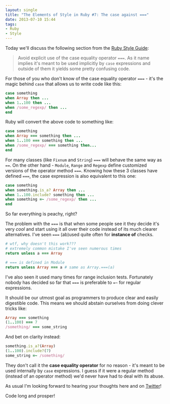```yaml
---
layout: single
title: "The Elements of Style in Ruby #7: The case against ==="
date: 2013-07-10 15:44
tags:
- Ruby
- Style
---
```


Today we'll discuss the following section from the [Ruby Style Guide](https://github.com/rubocop/ruby-style-guide):

> Avoid explicit use of the case equality operator `===`. As it name<br/>
> implies it's meant to be used implicitly by `case` expressions and<br/>
> outside of them it yields some pretty confusing code.

For those of you who don't know of the case equality operator `===` -
it's the magic behind `case` that allows us to write code like this:

```ruby
case something
when Array then ...
when 1..100 then ...
when /some_regexp/ then ...
end
```

Ruby will convert the above code to something like:

```ruby
case something
when Array === something then ...
when 1..100 === something then ...
when /some_regexp/ === something then...
end
```

For many classes (like `Fixnum` and `String`) `===` will behave the
same way as `==`.  On the other hand - `Module`, `Range` and `Regexp`
define customized versions of the operator method `===`.  Knowing how
these 3 classes have defined `===`, the case expression is also
equivalent to this one:

```ruby
case something
when something.is_a? Array then ...
when 1..100.include? something then ...
when something =~ /some_regexp/ then ...
end
```

So far everything is peachy, right?

The problem with the `===` is that when some people see it they decide
it's very _cool_ and start using it all over their code instead of
its much clearer alternatives. I've seen `===` (ab)used quite often for **instance of** checks.

```ruby
# wtf, why doesn't this work???
# extremely common mistake I've seen numerous times
return unless a === Array

# === is defined in Module
return unless Array === a # same as Array.===(a)
```

I've also seen it used many times for range inclusion
tests. Fortunately nobody has decided so far that `===` is preferable
to `=~` for regular expressions.

It should be our utmost goal as programmers to produce clear and
easily digestible code. This means we should abstain ourselves from
doing clever tricks like:

```ruby
Array === something
(1..100) === 7
/something/ === some_string
```

And bet on clarity instead:

```ruby
something.is_a?(Array)
(1..100).include?(7)
some_string =~ /something/
```

They don't call it the **case equality operator** for no reason - it's
meant to be used internally by `case` expressions. I guess if it were
a regular method (instead of an operator method) we'd never have had
to deal with its abuse.

As usual I'm looking forward
to hearing your thoughts here and on
[Twitter](http://twitter.com/bbatsov)!

Code long and prosper!
